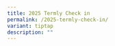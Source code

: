 ```yaml
---
title: 2025 Termly Check in
permalink: /2025-termly-check-in/
variant: tiptap
description: ""
---
```

